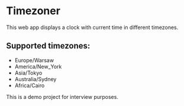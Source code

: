 # Timezoner
This web app displays a clock with current time in different timezones.

## Supported timezones:
- Europe/Warsaw
- America/New_York
- Asia/Tokyo
- Australia/Sydney
- Africa/Cairo

This is a demo project for interview purposes.
